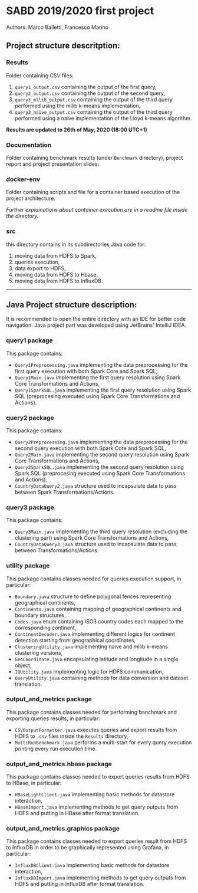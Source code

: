 # SABD 2019/2020 first project
Authors: Marco Balletti, Francesco Marino

<h2>Project structure descritption:</h2>

### Results
Folder containing CSV files:

1. `query1_output.csv` containing the output of the first query,
2. `query2_output.csv` containing the output of the second query,
3. `query3_mllib_output.csv` containing the output of the third query performed using the mllib k-means implementation,
4. `query3_naive_output.csv` containing the output of the third query performed using a naive implementation of the Lloyd k-means algorithm.

**Results are updated to 26th of May, 2020 (18:00 UTC+1)**

### Documentation
Folder containing benchmark results (under `Benchmark` directory), project report and project presentation slides.
### docker-env
Folder containing scripts and file for a container based execution of the project architecture.

_Further explainations about container execution are in a readme file inside the directory._

### src
this directory contains in its subdirectories Java code for:

1. moving data from HDFS to Spark,
2. queries execution,
3. data export to HDFS,
4. moving data from HDFS to Hbase,
5. moving data from HDFS to InfluxDB.

---

<h2>Java Project structure description:</h2>

It is recommended to open the entire directory with an IDE for better code navigation. Java project part was developed using JetBrains' IntelliJ IDEA.

### query1 package

This package contains:

* `Query1Preprocessing.java` implementing the data preprocessing for the first query execution with both Spark Core and Spark SQL,
* `Query1Main.java` implementing the first query resolution using Spark Core Transformations and Actions,
* `Query1SparkSQL.java` implementing the first query resolution using Spark SQL (preprocesing executed using Spark Core Transformations and Actions).

### query2 package

This package contains:

* `Query2Preprocessing.java` implementing the data preprocessing for the second query execution with both Spark Core and Spark SQL,
* `Query2Main.java` implementing the second query resolution using Spark Core Transformations and Actions,
* `Query2SparkSQL.java` implementing the second query resolution using Spark SQL (preprocesing executed using Spark Core Transformations and Actions),
* `CountryDataQuery2.java` structure used to incapsulate data to pass between Spark Transformations/Actions.

### query3 package

This package contains:

* `Query3Main.java` implementing the third query resolution (excluding the clustering part) using Spark Core Transformations and Actions,
* `CountryDataQuery3.java` structure used to incapsulate data to pass between Transformations/Actions.

### utility package

This package contains classes needed for queries execution support, in particular:

* `Boundary.java` structure to define polygonal fences representing geographical continents,
* `Continents.java` containing mapping of geographical continents and boundary structures,
* `Codes.java` enum containing ISO3 country codes each mapped to the corresponding continent,
* `ContinentDecoder.java` implementing different logics for continent detection starting from geographical coordinates,
* `ClusteringUtility.java` implementing naive and mllib k-means clustering versions,
* `GeoCoordinate.java` encapsulating latitude and longitude in a single object,
* `IOUtility.java` implementing logic for HDFS communication,
* `QueryUtility.java` containing methods for data conversion and dataset translation.

### output\_and\_metrics package

This package contains classes needed for performing banchmark and exporting queries results, in particular:

* `CSVOutputFormatter.java` executes queries and export results from HDFS to `.csv` files inside the `Results` directory,
* `MultiRunBenchmark.java` performs a multi-start for every query execution printing every run execution time.

### output\_and\_metrics.hbase package

This package contains classes needed to export queries results from HDFS to HBase, in particular:

* `HBaseLightClient.java` implementing basic methods for datastore interaction,
* `HBaseImport.java` implementing methods to get query outputs from HDFS and putting in HBase after format translation.

### output\_and\_metrics.graphics package

This package contains classes needed to export queries result from HDFS to InfluxDB in order to be graphically represented using Grafana, in particular:

* `InfluxDBClient.java` implementing basic methods for datastore interaction,
* `InfluxDBImport.java` implementing methods to get query outputs from HDFS and putting in InfluxDB after format translation.